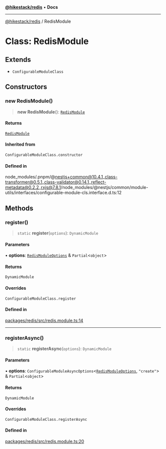 [**@hikestack/redis**](/official/reference/redis/index.md) • **Docs**

***

[@hikestack/redis](/official/reference/redis/globals.md) / RedisModule

# Class: RedisModule

## Extends

- `ConfigurableModuleClass`

## Constructors

### new RedisModule()

> **new RedisModule**(): [`RedisModule`](/official/reference/redis/classes/RedisModule.md)

#### Returns

[`RedisModule`](/official/reference/redis/classes/RedisModule.md)

#### Inherited from

`ConfigurableModuleClass.constructor`

#### Defined in

node\_modules/.pnpm/@nestjs+common@10.4.1\_class-transformer@0.5.1\_class-validator@0.14.1\_reflect-metadata@0.2.2\_rxjs@7.8.1/node\_modules/@nestjs/common/module-utils/interfaces/configurable-module-cls.interface.d.ts:12

## Methods

### register()

> `static` **register**(`options`): `DynamicModule`

#### Parameters

• **options**: [`RedisModuleOptions`](/official/reference/redis/interfaces/RedisModuleOptions.md) & `Partial`\<`object`\>

#### Returns

`DynamicModule`

#### Overrides

`ConfigurableModuleClass.register`

#### Defined in

[packages/redis/src/redis.module.ts:14](https://github.com/hikestack/hike/blob/06a9d1e14c74906090ab3c3c676c170cb9199e53/packages/redis/src/redis.module.ts#L14)

***

### registerAsync()

> `static` **registerAsync**(`options`): `DynamicModule`

#### Parameters

• **options**: `ConfigurableModuleAsyncOptions`\<[`RedisModuleOptions`](/official/reference/redis/interfaces/RedisModuleOptions.md), `"create"`\> & `Partial`\<`object`\>

#### Returns

`DynamicModule`

#### Overrides

`ConfigurableModuleClass.registerAsync`

#### Defined in

[packages/redis/src/redis.module.ts:20](https://github.com/hikestack/hike/blob/06a9d1e14c74906090ab3c3c676c170cb9199e53/packages/redis/src/redis.module.ts#L20)
